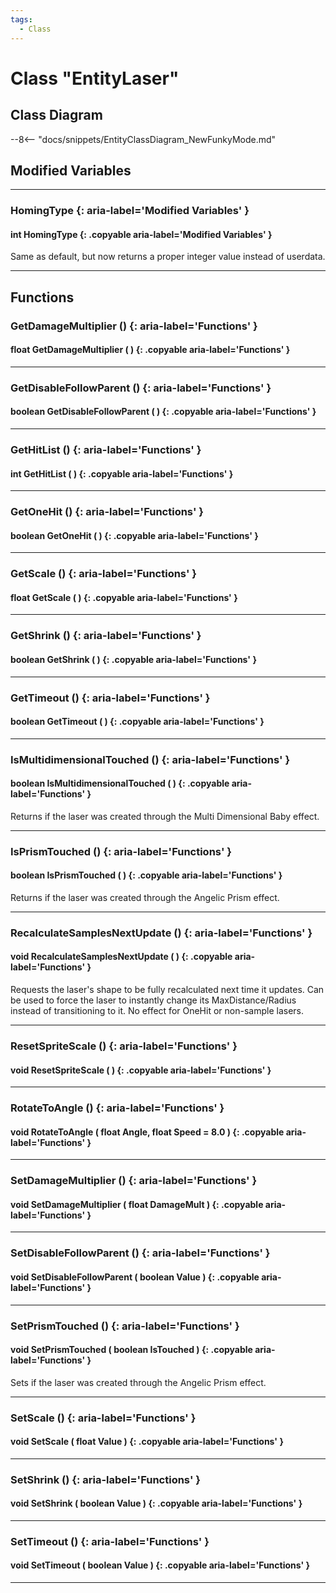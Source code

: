 ```yaml
---
tags:
  - Class
---
```

# Class "EntityLaser"

## Class Diagram
--8<-- "docs/snippets/EntityClassDiagram_NewFunkyMode.md"
## Modified Variables
___
### HomingType {: aria-label='Modified Variables' }
#### int HomingType  {: .copyable aria-label='Modified Variables' }
Same as default, but now returns a proper integer value instead of userdata.

___

## Functions

### GetDamageMultiplier () {: aria-label='Functions' }
#### float GetDamageMultiplier ( ) {: .copyable aria-label='Functions' }

___
### GetDisableFollowParent () {: aria-label='Functions' }
#### boolean GetDisableFollowParent ( ) {: .copyable aria-label='Functions' }

___
### GetHitList () {: aria-label='Functions' }
#### int GetHitList ( ) {: .copyable aria-label='Functions' }

___
### GetOneHit () {: aria-label='Functions' }
#### boolean GetOneHit ( ) {: .copyable aria-label='Functions' }

___
### GetScale () {: aria-label='Functions' }
#### float GetScale ( ) {: .copyable aria-label='Functions' }

___
### GetShrink () {: aria-label='Functions' }
#### boolean GetShrink ( ) {: .copyable aria-label='Functions' }

___
### GetTimeout () {: aria-label='Functions' }
#### boolean GetTimeout ( ) {: .copyable aria-label='Functions' }

___
### IsMultidimensionalTouched () {: aria-label='Functions' }
#### boolean IsMultidimensionalTouched ( ) {: .copyable aria-label='Functions' }
Returns if the laser was created through the Multi Dimensional Baby effect.

___
### IsPrismTouched () {: aria-label='Functions' }
#### boolean IsPrismTouched ( ) {: .copyable aria-label='Functions' }
Returns if the laser was created through the Angelic Prism effect.

___
### RecalculateSamplesNextUpdate () {: aria-label='Functions' }
#### void RecalculateSamplesNextUpdate ( ) {: .copyable aria-label='Functions' }
Requests the laser's shape to be fully recalculated next time it updates. Can be used to force the laser to instantly change its MaxDistance/Radius instead of transitioning to it. No effect for OneHit or non-sample lasers.

___
### ResetSpriteScale () {: aria-label='Functions' }
#### void ResetSpriteScale ( ) {: .copyable aria-label='Functions' }

___
### RotateToAngle () {: aria-label='Functions' }
#### void RotateToAngle ( float Angle, float Speed = 8.0 ) {: .copyable aria-label='Functions' }

___
### SetDamageMultiplier () {: aria-label='Functions' }
#### void SetDamageMultiplier ( float DamageMult ) {: .copyable aria-label='Functions' }

___
### SetDisableFollowParent () {: aria-label='Functions' }
#### void SetDisableFollowParent ( boolean Value ) {: .copyable aria-label='Functions' }

___
### SetPrismTouched () {: aria-label='Functions' }
#### void SetPrismTouched ( boolean IsTouched ) {: .copyable aria-label='Functions' }
Sets if the laser was created through the Angelic Prism effect.

___
### SetScale () {: aria-label='Functions' }
#### void SetScale ( float Value ) {: .copyable aria-label='Functions' }

___
### SetShrink () {: aria-label='Functions' }
#### void SetShrink ( boolean Value ) {: .copyable aria-label='Functions' }

___
### SetTimeout () {: aria-label='Functions' }
#### void SetTimeout ( boolean Value ) {: .copyable aria-label='Functions' }

___